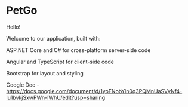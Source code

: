 # PetGo
Hello!

Welcome to our application, built with:

ASP.NET Core and C# for cross-platform server-side code

Angular and TypeScript for client-side code

Bootstrap for layout and styling

Google Doc - https://docs.google.com/document/d/1yoFNobYin0q3PQMnUaSVyNf4-lu1bvkjSxwPWn-IWhU/edit?usp=sharing
